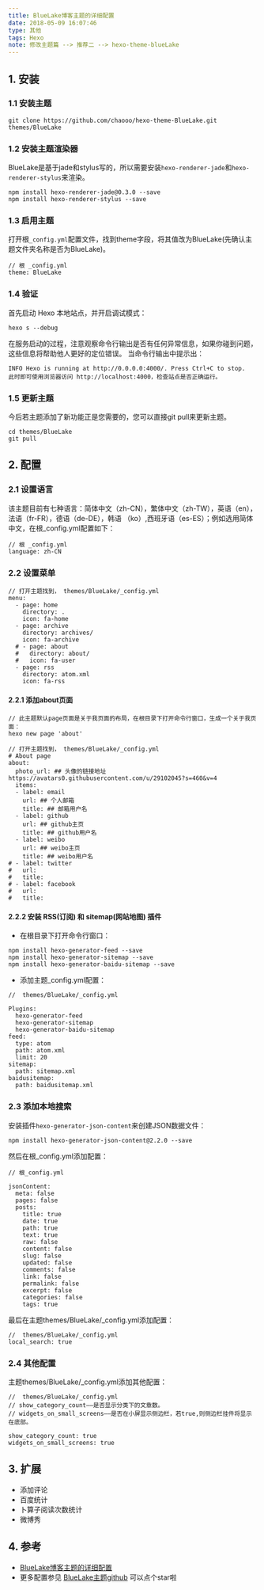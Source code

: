 ```yaml
---
title: BlueLake博客主题的详细配置
date: 2018-05-09 16:07:46
type: 其他
tags: Hexo
note: 修改主题篇 --> 推荐二 --> hexo-theme-blueLake
---
```


## 1. 安装
### 1.1 安装主题
```
git clone https://github.com/chaooo/hexo-theme-BlueLake.git themes/BlueLake
```
### 1.2 安装主题渲染器
BlueLake是基于jade和stylus写的，所以需要安装`hexo-renderer-jade`和`hexo-renderer-stylus`来渲染。
```
npm install hexo-renderer-jade@0.3.0 --save
npm install hexo-renderer-stylus --save
```
### 1.3 启用主题
打开根`_config.yml`配置文件，找到theme字段，将其值改为BlueLake(先确认主题文件夹名称是否为BlueLake)。

```
// 根 _config.yml
theme: BlueLake
```
### 1.4 验证
首先启动 Hexo 本地站点，并开启调试模式：
```
hexo s --debug
```
在服务启动的过程，注意观察命令行输出是否有任何异常信息，如果你碰到问题，这些信息将帮助他人更好的定位错误。 当命令行输出中提示出：
```
INFO Hexo is running at http://0.0.0.0:4000/. Press Ctrl+C to stop.
此时即可使用浏览器访问 http://localhost:4000，检查站点是否正确运行。
```
### 1.5 更新主题
今后若主题添加了新功能正是您需要的，您可以直接git pull来更新主题。
```
cd themes/BlueLake
git pull
```

## 2. 配置
### 2.1 设置语言
该主题目前有七种语言：简体中文（zh-CN），繁体中文（zh-TW），英语（en），法语（fr-FR），德语（de-DE），韩语 （ko）,西班牙语（es-ES）；例如选用简体中文，在根_config.yml配置如下：
```
// 根 _config.yml
language: zh-CN
```
### 2.2 设置菜单
```
// 打开主题找到， themes/BlueLake/_config.yml
menu:
  - page: home
    directory: .
    icon: fa-home
  - page: archive
    directory: archives/
    icon: fa-archive
  # - page: about
  #   directory: about/
  #   icon: fa-user
  - page: rss
    directory: atom.xml
    icon: fa-rss
```
#### 2.2.1 添加about页面
```
// 此主题默认page页面是关于我页面的布局，在根目录下打开命令行窗口，生成一个关于我页面：
hexo new page 'about'

// 打开主题找到， themes/BlueLake/_config.yml
# About page
about:
  photo_url: ## 头像的链接地址 https://avatars0.githubusercontent.com/u/29102045?s=460&v=4
  items:
  - label: email
    url: ## 个人邮箱
    title: ## 邮箱用户名
  - label: github
    url: ## github主页
    title: ## github用户名
  - label: weibo
    url: ## weibo主页
    title: ## weibo用户名
# - label: twitter
#   url: 
#   title:
# - label: facebook
#   url:
#   title:
```

#### 2.2.2 安装 RSS(订阅) 和 sitemap(网站地图) 插件
* 在根目录下打开命令行窗口：
```
npm install hexo-generator-feed --save
npm install hexo-generator-sitemap --save
npm install hexo-generator-baidu-sitemap --save
```

* 添加主题_config.yml配置：
```
//  themes/BlueLake/_config.yml 

Plugins:
  hexo-generator-feed
  hexo-generator-sitemap
  hexo-generator-baidu-sitemap
feed:
  type: atom
  path: atom.xml
  limit: 20
sitemap:
  path: sitemap.xml
baidusitemap:
  path: baidusitemap.xml
```

### 2.3 添加本地搜索
安装插件`hexo-generator-json-content`来创建JSON数据文件：

 ```
 npm install hexo-generator-json-content@2.2.0 --save
 ```

然后在根_config.yml添加配置：
```
// 根_config.yml

jsonContent:
  meta: false
  pages: false
  posts:
    title: true
    date: true
    path: true
    text: true
    raw: false
    content: false
    slug: false
    updated: false
    comments: false
    link: false
    permalink: false
    excerpt: false
    categories: false
    tags: true
```

最后在主题themes/BlueLake/_config.yml添加配置：
```
//  themes/BlueLake/_config.yml   
local_search: true
```

### 2.4 其他配置
主题themes/BlueLake/_config.yml添加其他配置：

```
//  themes/BlueLake/_config.yml  
// show_category_count——是否显示分类下的文章数。
// widgets_on_small_screens——是否在小屏显示侧边栏，若true,则侧边栏挂件将显示在底部。

show_category_count: true 
widgets_on_small_screens: true
```

## 3. 扩展
* 添加评论
* 百度统计
* 卜算子阅读次数统计
* 微博秀

## 4. 参考
* [BlueLake博客主题的详细配置](http://chaoo.oschina.io/2016/12/29/BlueLake%E5%8D%9A%E5%AE%A2%E4%B8%BB%E9%A2%98%E7%9A%84%E8%AF%A6%E7%BB%86%E9%85%8D%E7%BD%AE.html)
* 更多配置参见 [BlueLake主题github](https://github.com/chaooo/hexo-theme-BlueLake)  可以点个star啦